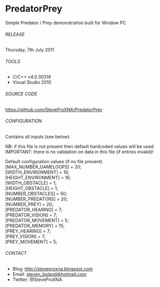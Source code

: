 # PredatorPrey
Simple Predator / Prey demonstration built for Window PC

###### RELEASE
Thursday, 7th July 2011

###### TOOLS
- C/C++ v4.0.30319
- Visual Studio 2010

###### SOURCE CODE
https://github.com/SteveProXNA/PredatorPrey

###### CONFIGURATION
Contains all inputs (see below).

NB: if this file is not present then default hardcoded values will be used.
<br />
IMPORTANT: there is no validation on data in this file (if entries invalid)!

Default configuration values (if no file present)<br />
[MAX_NUMBER_GAMELOOPS]	= 20;<br />
[WIDTH_ENVIRONMENT] 	= 16;<br />
[HEIGHT_ENVIRONMENT] 	= 16;<br />
[WIDTH_OBSTACLE] 		= 1;<br />
[HEIGHT_OBSTACLE] 		= 1;<br />
[NUMBER_OBSTACLES] 		= 50;<br />
[NUMBER_PREDATORS] 		= 20;<br />
[NUMBER_PREY] 			= 20;<br />
[PREDATOR_HEARING] 		= 7;<br />
[PREDATOR_VISION] 		= 7;<br />
[PREDATOR_MOVEMENT] 	= 5;<br />
[PREDATOR_MEMORY] 		= 15;<br />
[PREY_HEARING] 			= 7;<br />
[PREY_VISION] 			= 7;<br />
[PREY_MOVEMENT] 		= 5;<br />

###### CONTACT
- Blog:		http://steveproxna.blogspot.com
- Email:	steven_boland@hotmail.com
- Twitter:	@SteveProXNA
